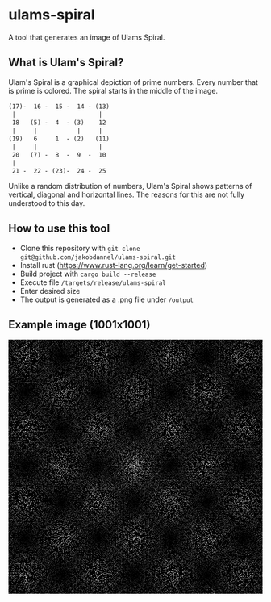 # ulams-spiral

A tool that generates an image of Ulams Spiral.

## What is Ulam's Spiral?

Ulam's Spiral is a graphical depiction of prime numbers. Every number that is prime is colored. The spiral starts in the middle of the image.
```
(17)-  16 -  15 -  14 - (13)
 |                       |
 18   (5) -  4  - (3)    12
 |     |           |     |
(19)   6     1  - (2)   (11)
 |     |                 |
 20   (7) -  8  -  9  -  10
 |  
 21 -  22 - (23)-  24 -  25
```
Unlike a random distribution of numbers, Ulam's Spiral shows patterns of vertical, diagonal and horizontal lines. The reasons for this are not fully understood to this day.

## How to use this tool

* Clone this repository with `git clone git@github.com/jakobdannel/ulams-spiral.git`
* Install rust (https://www.rust-lang.org/learn/get-started)
* Build project with `cargo build --release`
* Execute file `/targets/release/ulams-spiral`
* Enter desired size
* The output is generated as a .png file under `/output`

## Example image (1001x1001)

![Example image](/output/output.png)
